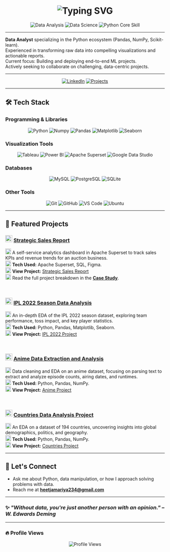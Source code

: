 <h1 align="center">
  <img src="https://readme-typing-svg.demolab.com?font=Fira+Code&pause=1000&color=007ACC&center=true&vCenter=true&width=435&lines=Hi+there%2C+I'm+Heet+Jamariya!;Welcome+to+my+profile!" alt="Typing SVG" />
</h1>

<p align="center">
  <img src="https://img.shields.io/badge/Data_Analysis-Experience-007ACC?style=for-the-badge&logo=python&logoColor=white" alt="Data Analysis"/>
  <img src="https://img.shields.io/badge/Data_Science-Passionate-F28C28?style=for-the-badge&logo=jupyter&logoColor=white" alt="Data Science"/>
  <img src="https://img.shields.io/badge/Python-Core_Skill-3776AB?style=for-the-badge&logo=python&logoColor=white" alt="Python Core Skill"/>
</p>

---

<ul style="list-style-type: none; padding-left: 0;">
  <li><strong>Data Analyst</strong> specializing in the Python ecosystem (Pandas, NumPy, Scikit-learn).</li>
  <li>Experienced in transforming raw data into compelling visualizations and actionable reports.</li>
  <li>Current focus: Building and deploying end-to-end ML projects.</li>
  <li>Actively seeking to collaborate on challenging, data-centric projects.</li>
</ul>

---

<p align="center">
  <a href="https://www.linkedin.com/in/heet-jamariya"><img src="https://img.shields.io/badge/LinkedIn-%230077B5.svg?style=for-the-badge&logo=linkedin&logoColor=white" alt="LinkedIn"/></a>
  <a href="https://github.com/Heet-Jamariya?tab=repositories"><img src="https://img.shields.io/badge/Projects-000000?style=for-the-badge&logo=github&logoColor=white" alt="Projects"/></a>
</p>

---

## 🛠️ Tech Stack

### Programming & Libraries
<p align="center">
  <img src="https://img.shields.io/badge/Python-3776AB?style=for-the-badge&logo=python&logoColor=white" alt="Python"/>
  <img src="https://img.shields.io/badge/Numpy-013243?style=for-the-badge&logo=numpy&logoColor=white" alt="Numpy"/>
  <img src="https://img.shields.io/badge/Pandas-150458?style=for-the-badge&logo=pandas&logoColor=white" alt="Pandas"/>
  <img src="https://img.shields.io/badge/Matplotlib-313840?style=for-the-badge&logo=matplotlib&logoColor=white" alt="Matplotlib"/>
  <img src="https://img.shields.io/badge/Seaborn-3776AB?style=for-the-badge&logo=python&logoColor=white" alt="Seaborn"/>
</p>

### Visualization Tools
<p align="center">
  <img src="https://img.shields.io/badge/Tableau-E97627?style=for-the-badge&logo=tableau&logoColor=white" alt="Tableau"/>
  <img src="https://img.shields.io/badge/PowerBI-F2C811?style=for-the-badge&logo=powerbi&logoColor=black" alt="Power BI"/>
  <img src="https://img.shields.io/badge/Apache_Superset-00A4A6?style=for-the-badge&logo=apache%20superset&logoColor=white" alt="Apache Superset"/>
  <img src="https://img.shields.io/badge/Google%20Data%20Studio-F8AB00?style=for-the-badge&logo=google-data-studio&logoColor=black" alt="Google Data Studio"/>
</p>

### Databases
<p align="center">
  <img src="https://img.shields.io/badge/MySQL-4479A1?style=for-the-badge&logo=mysql&logoColor=white" alt="MySQL"/>
  <img src="https://img.shields.io/badge/PostgreSQL-4169E1?style=for-the-badge&logo=postgresql&logoColor=white" alt="PostgreSQL"/>
  <img src="https://img.shields.io/badge/SQLite-003B57?style=for-the-badge&logo=sqlite&logoColor=white" alt="SQLite"/>
</p>

### Other Tools
<p align="center">
  <img src="https://img.shields.io/badge/Git-F05032?style=for-the-badge&logo=git&logoColor=white" alt="Git"/>
  <img src="https://img.shields.io/badge/GitHub-181717?style=for-the-badge&logo=github&logoColor=white" alt="GitHub"/>
  <img src="https://img.shields.io/badge/VS_Code-007ACC?style=for-the-badge&logo=visualstudiocode&logoColor=white" alt="VS Code"/>
  <img src="https://img.shields.io/badge/Ubuntu-E95420?style=for-the-badge&logo=ubuntu&logoColor=white" alt="Ubuntu"/>
</p>

---

## 📌 Featured Projects

<ul style="list-style-type: none; padding-left: 0;">
  <li>
    <h3><img src="https://cdnjs.cloudflare.com/ajax/libs/twemoji/14.0.2/72x72/1f4c8.png" width="22"/> <a href="https://github.com/Heet-Jamariya/Strategic_Sales_Report">Strategic Sales Report</a></h3>
    <p>
      <img src="https://cdnjs.cloudflare.com/ajax/libs/twemoji/14.0.2/72x72/1f4ca.png" width="18"/> A self-service analytics dashboard in Apache Superset to track sales KPIs and revenue trends for an auction business. <br/>
      <img src="https://cdnjs.cloudflare.com/ajax/libs/twemoji/14.0.2/72x72/1f680.png" width="18"/> <strong>Tech Used:</strong> Apache Superset, SQL, Figma. <br/>
      <img src="https://cdnjs.cloudflare.com/ajax/libs/twemoji/14.0.2/72x72/1f310.png" width="18"/> <strong>View Project:</strong> <a href="https://github.com/Heet-Jamariya/Strategic_Sales_Report">Strategic Sales Report</a> <br/>
      <img src="https://cdnjs.cloudflare.com/ajax/libs/twemoji/14.0.2/72x72/1f4c4.png" width="18"/> Read the full project breakdown in the <a href="https://github.com/Heet-Jamariya/Strategic_Sales_Report/blob/main/CASE_STUDY.md"><strong>Case Study</strong></a>.
    </p>
  </li>
  <br/>
  <li>
    <h3><img src="https://cdnjs.cloudflare.com/ajax/libs/twemoji/14.0.2/72x72/1f3cf.png" width="22"/> <a href="https://github.com/Heet-Jamariya/IPL_2022">IPL 2022 Season Data Analysis</a></h3>
    <p>
      <img src="https://cdnjs.cloudflare.com/ajax/libs/twemoji/14.0.2/72x72/1f4ca.png" width="18"/> An in-depth EDA of the IPL 2022 season dataset, exploring team performance, toss impact, and key player statistics. <br/>
      <img src="https://cdnjs.cloudflare.com/ajax/libs/twemoji/14.0.2/72x72/1f680.png" width="18"/> <strong>Tech Used:</strong> Python, Pandas, Matplotlib, Seaborn. <br/>
      <img src="https://cdnjs.cloudflare.com/ajax/libs/twemoji/14.0.2/72x72/1f310.png" width="18"/> <strong>View Project:</strong> <a href="https://github.com/Heet-Jamariya/IPL_2022">IPL 2022 Project</a>
    </p>
  </li>
  <br/>
  <li>
    <h3><img src="https://cdnjs.cloudflare.com/ajax/libs/twemoji/14.0.2/72x72/1f365.png" width="22"/> <a href="https://github.com/Heet-Jamariya/Anime-Project">Anime Data Extraction and Analysis</a></h3>
    <p>
      <img src="https://cdnjs.cloudflare.com/ajax/libs/twemoji/14.0.2/72x72/1f4ca.png" width="18"/> Data cleaning and EDA on an anime dataset, focusing on parsing text to extract and analyze episode counts, airing dates, and runtimes. <br/>
      <img src="https://cdnjs.cloudflare.com/ajax/libs/twemoji/14.0.2/72x72/1f680.png" width="18"/> <strong>Tech Used:</strong> Python, Pandas, NumPy. <br/>
      <img src="https://cdnjs.cloudflare.com/ajax/libs/twemoji/14.0.2/72x72/1f310.png" width="18"/> <strong>View Project:</strong> <a href="https://github.com/Heet-Jamariya/Anime-Project">Anime Project</a>
    </p>
  </li>
  <br/>
  <li>
    <h3><img src="https://cdnjs.cloudflare.com/ajax/libs/twemoji/14.0.2/72x72/1f30d.png" width="22"/> <a href="https://github.com/Heet-Jamariya/Countries_Project">Countries Data Analysis Project</a></h3>
    <p>
      <img src="https://cdnjs.cloudflare.com/ajax/libs/twemoji/14.0.2/72x72/1f4ca.png" width="18"/> An EDA on a dataset of 194 countries, uncovering insights into global demographics, politics, and geography. <br/>
      <img src="https://cdnjs.cloudflare.com/ajax/libs/twemoji/14.0.2/72x72/1f680.png" width="18"/> <strong>Tech Used:</strong> Python, Pandas, NumPy. <br/>
      <img src="https://cdnjs.cloudflare.com/ajax/libs/twemoji/14.0.2/72x72/1f310.png" width="18"/> <strong>View Project:</strong> <a href="https://github.com/Heet-Jamariya/Countries_Project">Countries Project</a>
    </p>
  </li>
</ul>

---

## 💬 Let's Connect
- Ask me about Python, data manipulation, or how I approach solving problems with data.
- Reach me at **heetjamariya234@gmail.com**

---

### ✨ _"Without data, you're just another person with an opinion." – W. Edwards Deming_

---

### 🔥 Profile Views
<p align="center">
  <img src="https://komarev.com/ghpvc/?username=Heet-Jamariya&label=Profile%20Views&color=0e75b6&style=flat" alt="Profile Views" />
</p>
